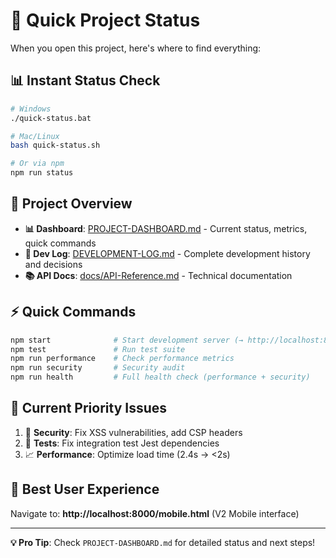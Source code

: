 # 🚀 Quick Project Status

When you open this project, here's where to find everything:

## 📊 **Instant Status Check**
```bash
# Windows
./quick-status.bat

# Mac/Linux  
bash quick-status.sh

# Or via npm
npm run status
```

## 📖 **Project Overview**
- **📊 Dashboard**: [PROJECT-DASHBOARD.md](PROJECT-DASHBOARD.md) - Current status, metrics, quick commands
- **📝 Dev Log**: [DEVELOPMENT-LOG.md](DEVELOPMENT-LOG.md) - Complete development history and decisions
- **📚 API Docs**: [docs/API-Reference.md](docs/API-Reference.md) - Technical documentation

## ⚡ **Quick Commands**
```bash
npm start              # Start development server (→ http://localhost:8000)
npm test               # Run test suite  
npm run performance    # Check performance metrics
npm run security       # Security audit
npm run health         # Full health check (performance + security)
```

## 🎯 **Current Priority Issues**
1. 🚨 **Security**: Fix XSS vulnerabilities, add CSP headers
2. 🧪 **Tests**: Fix integration test Jest dependencies  
3. 📈 **Performance**: Optimize load time (2.4s → <2s)

## 📱 **Best User Experience**
Navigate to: **http://localhost:8000/mobile.html** (V2 Mobile interface)

---
**💡 Pro Tip**: Check `PROJECT-DASHBOARD.md` for detailed status and next steps!